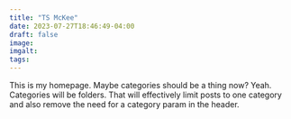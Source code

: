 ```yaml
---
title: "TS McKee"
date: 2023-07-27T18:46:49-04:00
draft: false
image: 
imgalt: 
tags: 
---
```

This is my homepage. Maybe categories should be a thing now? 
Yeah. Categories will be folders. 
That will effectively limit posts to one category and also remove the need for a category param in the header.